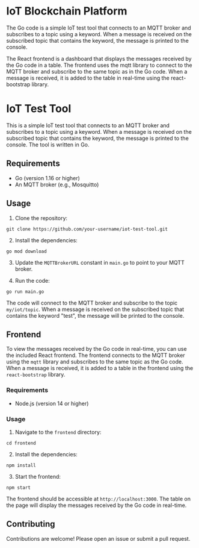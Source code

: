 # IoT Blockchain Platform

The Go code is a simple IoT test tool that connects to an MQTT broker and subscribes to a topic using a keyword. When a message is received on the subscribed topic that contains the keyword, the message is printed to the console.

The React frontend is a dashboard that displays the messages received by the Go code in a table. The frontend uses the mqtt library to connect to the MQTT broker and subscribe to the same topic as in the Go code. When a message is received, it is added to the table in real-time using the react-bootstrap library.


# IoT Test Tool

This is a simple IoT test tool that connects to an MQTT broker and subscribes to a topic using a keyword. When a message is received on the subscribed topic that contains the keyword, the message is printed to the console. The tool is written in Go.

## Requirements

- Go (version 1.16 or higher)
- An MQTT broker (e.g., Mosquitto)

## Usage

1. Clone the repository:

```
git clone https://github.com/your-username/iot-test-tool.git
```
2. Install the dependencies:

```
go mod download
```

3. Update the `MQTTBrokerURL` constant in `main.go` to point to your MQTT broker.

4. Run the code:

```
go run main.go
```

The code will connect to the MQTT broker and subscribe to the topic `my/iot/topic`. When a message is received on the subscribed topic that contains the keyword "test", the message will be printed to the console.

## Frontend

To view the messages received by the Go code in real-time, you can use the included React frontend. The frontend connects to the MQTT broker using the `mqtt` library and subscribes to the same topic as the Go code. When a message is received, it is added to a table in the frontend using the `react-bootstrap` library.

### Requirements

- Node.js (version 14 or higher)

### Usage

1. Navigate to the `frontend` directory:

```
cd frontend
```

2. Install the dependencies:

```
npm install
```

3. Start the frontend:

```
npm start
```

The frontend should be accessible at `http://localhost:3000`. The table on the page will display the messages received by the Go code in real-time.

## Contributing

Contributions are welcome! Please open an issue or submit a pull request.


